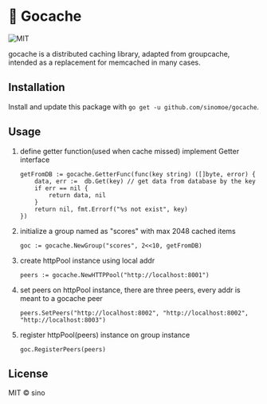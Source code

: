 # 🦜 Gocache

![MIT](https://img.shields.io/badge/license-MIT-blue.svg)

gocache is a distributed caching library, adapted from groupcache, intended as a replacement for memcached in many cases.

## Installation

Install and update this package with `go get -u github.com/sinomoe/gocache`.

## Usage

1. define getter function(used when cache missed) implement Getter interface

    ```golang
    getFromDB := gocache.GetterFunc(func(key string) ([]byte, error) {
        data, err :=  db.Get(key) // get data from database by the key
        if err == nil {
            return data, nil
        }
		return nil, fmt.Errorf("%s not exist", key)
	})
    ```

2. initialize a group named as "scores" with max 2048 cached items

    ```golang
    goc := gocache.NewGroup("scores", 2<<10, getFromDB)
    ```

3. create httpPool instance using local addr

    ```golang
    peers := gocache.NewHTTPPool("http://localhost:8001")
    ```

4. set peers on httpPool instance, there are three peers, every addr is meant to a gocache peer

    ```golang
    peers.SetPeers("http://localhost:8002", "http://localhost:8002", "http://localhost:8003")
    ```

5. register httpPool(peers) instance on group instance

    ```golang
    goc.RegisterPeers(peers)
    ```

## License

MIT © sino
